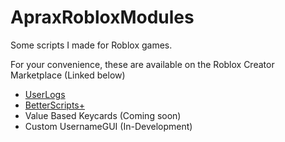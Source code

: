 # ApraxRobloxModules
Some scripts I made for Roblox games. 

For your convenience, these are available on the Roblox Creator Marketplace (Linked below)

- [UserLogs](https://www.roblox.com/library/11240575802/) 
- [BetterScripts+](https://www.roblox.com/library/11430259384/)
- Value Based Keycards (Coming soon)
- Custom UsernameGUI (In-Development)

